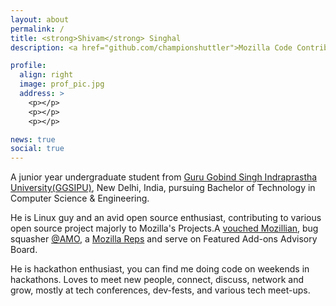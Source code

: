 ```yaml
---
layout: about
permalink: /
title: <strong>Shivam</strong> Singhal
description: <a href="github.com/championshuttler">Mozilla Code Contributor</a>.Software Developer.Browser Extensions 🥑

profile:
  align: right
  image: prof_pic.jpg
  address: >
    <p></p>
    <p></p>
    <p></p>

news: true
social: true
---
```


A junior year undergraduate student from [Guru Gobind Singh Indraprastha University(GGSIPU)](http://ipu.ac.in/), New Delhi, India, pursuing Bachelor of Technology in Computer Science & Engineering.

He is Linux guy and an avid open source enthusiast, contributing to various open source project majorly to Mozilla's Projects.A [vouched Mozillian](https://mozillians.org/u/championshuttler/), bug squasher [@AMO](addons.mozilla.org), a [Mozilla Reps](https://reps.mozilla.org/u/championshuttler/) and serve on Featured Add-ons Advisory Board.

He is hackathon enthusiast, you can find me doing code on weekends in hackathons. Loves to meet new people, connect, discuss, network and grow, mostly at tech conferences, dev-fests, and various tech meet-ups.



